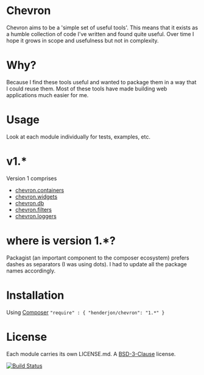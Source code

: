# Chevron

Chevron aims to be a 'simple set of useful tools'. This means that it
exists as a humble collection of code I've written and found quite useful.
Over time I hope it grows in scope and usefulness but not in complexity.

# Why?

Because I find these tools useful and wanted to package them in a way
that I could reuse them. Most of these tools have made building web
applications much easier for me.

# Usage

Look at each module individually for tests, examples, etc.

# v1.*

Version 1 comprises

  - [chevron.containers](https://github.com/henderjon/chevron.containers)
  - [chevron.widgets](https://github.com/henderjon/chevron.widgets)
  - [chevron.db](https://github.com/henderjon/chevron.db)
  - [chevron.filters](https://github.com/henderjon/chevron.filters)
  - [chevron.loggers](https://github.com/henderjon/chevron.loggers)

# where is version 1.*?

Packagist (an important component to the composer ecosystem) prefers dashes as separators (I was
using dots). I had to update all the package names accordingly.

# Installation

Using [Composer](http://getcomposer.org/) `"require" : { "henderjon/chevron": "1.*" }`

# License

Each module carries its own LICENSE.md. A [BSD-3-Clause](http://opensource.org/licenses/BSD-3-Clause) license.

[![Build Status](https://travis-ci.org/henderjon/chevron.svg?branch=master)](https://travis-ci.org/henderjon/chevron)



